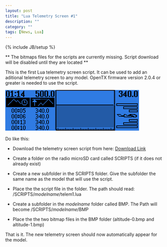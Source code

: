 ```yaml
---
layout: post
title: "Lua Telemetry Screen #1"
description: ""
category: ""
tags: [News, Lua]
---
```

{% include JB/setup %}

** The bitmaps files for the scripts are currently missing. Script download will be disabled until they are located **

This is the first Lua telemetry screen script. It can be used to add an aditional telemetry screen to any model.
OpenTX firmware version 2.0.4 or greater is needed to use the script.
  
![](/assets/images/telem1.png)

Do like this:

* Download the telemetry screen script from here: [Download Link](http://lua-20.open-tx.org/telem1.zip) 

* Create a folder on the radio microSD card called SCRIPTS (if it does not already exist)

* Create a new subfolder in the SCRIPTS folder. Give the subfolder the same name as the model that will use the script.

* Place the the script file in the folder. The path should read: /SCRIPTS/*modelname*/telem1.lua

* Create a subfolder in the *modelname* folder called BMP. The Path will become /SCRIPTS/*modelname*/BMP

* Place the the two bitmap files in the BMP folder (altitude-0.bmp and altitude-1.bmp)
  

That is it. The new telemetry screen should now automatically appear for the model.


